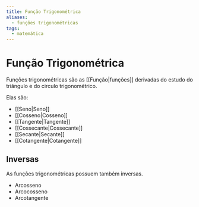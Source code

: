 ```yaml
---
title: Função Trigonométrica
aliases:
  - funções trigonométricas
tags:
  - matemática
---
```


# Função Trigonométrica

Funções trigonométricas são as [[Função|funções]] derivadas do estudo do triângulo e do circulo trigonométrico.

Elas são:

- [[Seno|Seno]]
- [[Cosseno|Cosseno]]
- [[Tangente|Tangente]]
- [[Cossecante|Cossecante]]
- [[Secante|Secante]]
- [[Cotangente|Cotangente]]

## Inversas

As funções trigonométricas possuem também inversas.

- Arcosseno
- Arcocosseno
- Arcotangente
